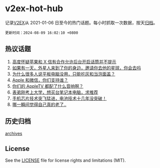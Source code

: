 # v2ex-hot-hub

 记录[V2EX](https://www.v2ex.com/)从 2021-01-06 日至今的热门话题。每小时抓取一次数据，按天[归档](archives)。

`更新时间：2024-08-09 16:02:10 +0800`

## 热议话题

1. [高度怀疑苹果和 X 信有合作允许后台开启话筒并不提示](https://www.v2ex.com/t/1063642)
1. [如果有一天，外星人来到了你的身边，邀请你去他的星球，你会去吗](https://www.v2ex.com/t/1063662)
1. [为什么很多人说平板电脑没用，只能吃灰和当泡面盖？](https://www.v2ex.com/t/1063637)
1. [Apple 和微信，你们支持谁？](https://www.v2ex.com/t/1063745)
1. [你们的 AppleTV 都配了什么音响啊？](https://www.v2ex.com/t/1063555)
1. [表弟刚考上大学，想买台笔记本电脑，求推荐](https://www.v2ex.com/t/1063702)
1. [手机芯片技术突飞猛进，电池技术十几年没突破！](https://www.v2ex.com/t/1063671)
1. [哪一瞬间觉得自己真的老了..](https://www.v2ex.com/t/1063761)

## 历史归档

[archives](archives)

## License

See the [LICENSE](LICENSE) file for license rights and limitations (MIT).
